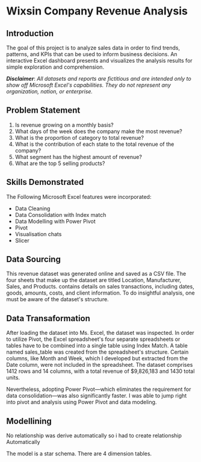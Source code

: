 # Wixsin Company Revenue Analysis

## Introduction
The goal of this project is to analyze sales data in order to find trends, patterns, and KPIs that can be used to inform business decisions. An interactive Excel dashboard presents and visualizes the analysis results for simple exploration and comprehension.

**_Disclaimer_**: _All datasets and reports are fictitious and are intended only to show off Microsoft Excel's capabilities. They do not represent any organization, nation, or enterprise._

## Problem Statement
1. Is revenue growing on a monthly basis?
2. What days of the week does the company make the most revenue?
3. What is the proportion of category to total revenue?
4. What is the contribution of each state to the total revenue of the company?
5. What segment has the highest amount of revenue?
6. What are the top 5 selling products?

## Skills Demonstrated
The Following Microsoft Excel features were incorporated:
- Data Cleaning
- Data Consolidation with Index match
- Data Modelling with Power Pivot
- Pivot
- Visualisation chats
- Slicer

## Data Sourcing 
This revenue dataset was generated online and saved as a CSV file. The four sheets that make up the dataset are titled Location, Manufacturer, Sales, and Products. contains details on sales transactions, including dates, goods, amounts, costs, and client information. To do insightful analysis, one must be aware of the dataset's structure.

## Data Transaformation 
After loading the dataset into Ms. Excel, the dataset was inspected. In order to utilize Pivot, the Excel spreadsheet's four separate spreadsheets or tables have to be combined into a single table using Index Match. A table named sales_table was created from the spreadsheet's structure. Certain columns, like Month and Week, which I developed but extracted from the Date column, were not included in the spreadsheet. 
The dataset comprises 1412 rows and 14 columns, with a total revenue of $9,826,183 and 1430 total units.

Nevertheless, adopting Power Pivot—which eliminates the requirement for data consolidation—was also significantly faster. I was able to jump right into pivot and analysis using Power Pivot and data modeling. 

## Modellining
No relationship was derive automatically so i had to create relationship Automatically 


The model is a star schema.
There are 4 dimension tables.
